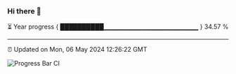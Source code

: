 ### Hi there 👋

⏳ Year progress { ██████████▁▁▁▁▁▁▁▁▁▁▁▁▁▁▁▁▁▁▁▁ } 34.57 %

---

⏰ Updated on Mon, 06 May 2024 12:26:22 GMT

![Progress Bar CI](https://github.com/liununu/liununu/workflows/Progress%20Bar%20CI/badge.svg)
